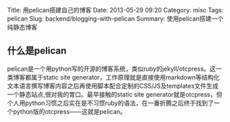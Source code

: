 Title: 用pelican搭建自己的博客
Date: 2013-05-29 09:20
Category: misc
Tags: pelican
Slug: backend/blogging-with-pelican
Summary: 使用pelican搭建一个纯静态博客

## 什么是pelican

pelican是一个用python写的开源的博客系统，类似ruby的jekyll/otcpress。这一类博客都属于static site generator，工作原理就是直接使用markdown等结构化文本语言撰写博客内容之后再使用脚本配合定制的CSS/JS及templates文件生成一个静态站点,很对我的胃口。最早接触的static site generator就是otcpress，但个人用python习惯之后实在是不习惯ruby的语法，在一番折腾之后终于找到了一个python版的otcpress——这就是pelican。


